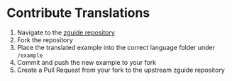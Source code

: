 # Contribute Translations

1. Navigate to the [zguide repository](https://github.com/booksbyus/zguide)
2. Fork the repository
3. Place the translated example into the correct language folder under `/example`
4. Commit and push the new example to your fork
5. Create a Pull Request from your fork to the upstream zguide repository
